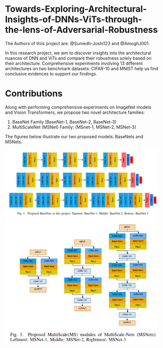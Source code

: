 # Towards-Exploring-Architectural-Insights-of-DNNs-ViTs-through-the-lens-of-Adversarial-Robustness
The Authors of thiis project are: @Sumedh-Joshi123 and @AmoghJ001.

In this research project, we aim to discover insights into the architectural nuances of DNN and ViTs and compare their robustness solely based on their architecture. Comprehensive experiments involving 13 different architectures on two benchmark datasets: CIFAR-10 and MNIST help us find conclusive evidences
to support our findings.

# Contributions
Along with performing comprehensive experiments on ImageNet models and Vision Transformers, we propose two novel architecture families:
1) BaseNet Family (BaseNet-1,  BaseNet-2, BaseNet-3)
2) MultiScaleNet (MSNet) Family: (MSnet-1, MSNet-2, MSNet-3)

The figures below illustrate our two proposed models: BaseNets and MSNets.

![IMG](./Results/basenets.png)
![IMG](./Results/msnets.png)
